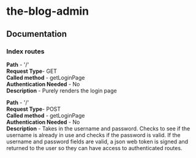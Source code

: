 # the-blog-admin

## Documentation

### Index routes

**Path** - '/'  
**Request Type**- GET  
**Called method** - getLoginPage  
**Authentication Needed** - No  
**Description** - Purely renders the login page

**Path** - '/'  
**Request Type**- POST  
**Called method** - getLoginPage  
**Authentication Needed** - No  
**Description** - Takes in the username and password. Checks to see if the username is already in use and checks if the password is valid. If the username and password fields are valid, a json web token is signed and returned to the user so they can have access to authenticated routes.

